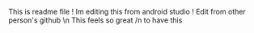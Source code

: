 This is readme file !
Im editing this from android studio !
Edit from other person's github \n
This feels so great /n
to have this
